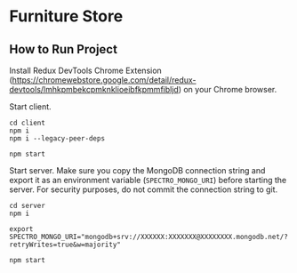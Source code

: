 # Furniture Store

## How to Run Project

Install Redux DevTools Chrome Extension (https://chromewebstore.google.com/detail/redux-devtools/lmhkpmbekcpmknklioeibfkpmmfibljd) on your Chrome browser.

Start client.

```
cd client
npm i
npm i --legacy-peer-deps

npm start
```

Start server. Make sure you copy the MongoDB connection string and export it as an environment variable (`SPECTRO_MONGO_URI`) before starting the server. For security purposes, do not commit the connection string to git.

```
cd server
npm i

export SPECTRO_MONGO_URI="mongodb+srv://XXXXXX:XXXXXXX@XXXXXXXX.mongodb.net/?retryWrites=true&w=majority"

npm start
```


